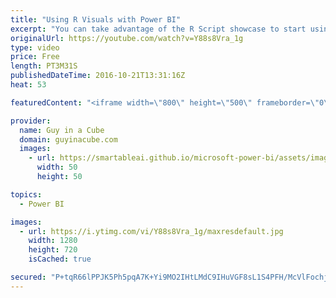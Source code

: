 ```yaml
---
title: "Using R Visuals with Power BI"
excerpt: "You can take advantage of the R Script showcase to start using R Visuals with your reports. These provide great examples of what your R Script should look like to interact with data and you can compare how your visual looks to the example.   R Script Showcase - http://community.powerbi.com/t5/R-Script-Showcase/bd-p/RVisuals"
originalUrl: https://youtube.com/watch?v=Y88s8Vra_1g
type: video
price: Free
length: PT3M31S
publishedDateTime: 2016-10-21T13:31:16Z
heat: 53

featuredContent: "<iframe width=\"800\" height=\"500\" frameborder=\"0\" src=\"https://www.youtube.com/embed/Y88s8Vra_1g\" allow=\"accelerometer; autoplay; encrypted-media; gyroscope; picture-in-picture\" allowfullscreen></iframe>"

provider:
  name: Guy in a Cube
  domain: guyinacube.com
  images:
    - url: https://smartableai.github.io/microsoft-power-bi/assets/images/organizations/guyinacube.com-50x50.jpg
      width: 50
      height: 50

topics:
  - Power BI

images:
  - url: https://i.ytimg.com/vi/Y88s8Vra_1g/maxresdefault.jpg
    width: 1280
    height: 720
    isCached: true

secured: "P+tqR66lPPJK5Ph5pqA7K+Yi9MO2IHtLMdC9IHuVGF8sL1S4PFH/McVlFochjkPYfUW7Ed1uXscyw4zgvJh7ktF9LELt2sqC5n1DVNiL2VyvtAegLZ8kWrPLkyElkXq9BB2yjvaH7LPJDCPLZK1q6fDQc0NqYNfqW7bYcjvTMIb1egLnxkB0n8aAh0fiKRmj51F2O+Md162ZPQifhTnFUdNFnd9I9dkp5AruguvMayQYZ5nTOFmHBj3MW3wz0WVSi9X7ubEde/ca5r7+tWuBw4P1tArYh+gEvVWhkdLiqMfyjnLQGIBFtxnr7I9Hf2OAd8YLDW0BnqvasSp9biSVCbHrqwigqNUen/pLCcewCz0sg4bJd+s0IjAs7ZagJLyKyZefLUJbQXA7q3woIURzQfN9/AnrPgCXOcv14zP70cI=;BXTI4Sl7rgEE0BudjjEJzA=="
---
```



